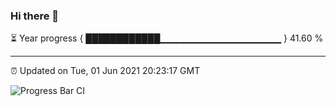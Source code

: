 ### Hi there 👋

⏳ Year progress { ████████████▁▁▁▁▁▁▁▁▁▁▁▁▁▁▁▁▁▁ } 41.60 %

---

⏰ Updated on Tue, 01 Jun 2021 20:23:17 GMT

![Progress Bar CI](https://github.com/liununu/liununu/workflows/Progress%20Bar%20CI/badge.svg)

